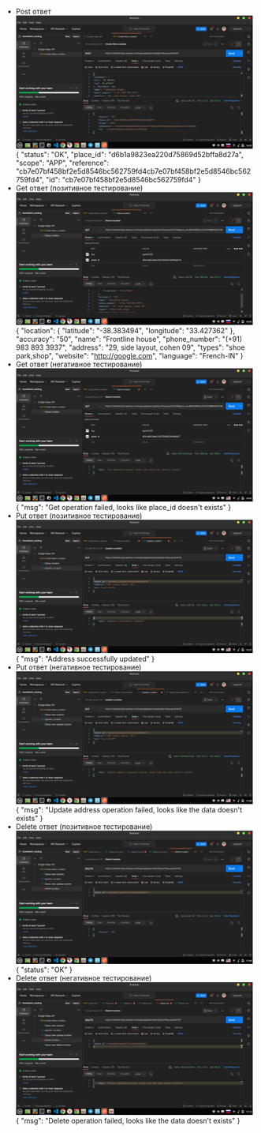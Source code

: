 - Post ответ
![post_answer](https://github.com/AlexSartsev/Postman/blob/main/screenshots/1.%20POST%20ответ.png)
{
    "status": "OK",
    "place_id": "d6b1a9823ea220d75869d52bffa8d27a",
    "scope": "APP",
    "reference": "cb7e07bf458bf2e5d8546bc562759fd4cb7e07bf458bf2e5d8546bc562759fd4",
    "id": "cb7e07bf458bf2e5d8546bc562759fd4"
}
- Get ответ (позитивное тестирование)
![get_answer](https://github.com/AlexSartsev/Postman/blob/main/screenshots/2.%20GET%20ответ.png)
{
    "location": {
        "latitude": "-38.383494",
        "longitude": "33.427362"
    },
    "accuracy": "50",
    "name": "Frontline house",
    "phone_number": "(+91) 983 893 3937",
    "address": "29, side layout, cohen 09",
    "types": "shoe park,shop",
    "website": "http://google.com",
    "language": "French-IN"
}
- Get ответ (негативное тестирование)
![get_answer_negative](https://github.com/AlexSartsev/Postman/blob/main/screenshots/3.%20GET%20ответ%20(негативное%20тестирование).png)
{
    "msg": "Get operation failed, looks like place_id  doesn't exists"
}
- Put ответ (позитивное тестирование)
![put_answer](https://github.com/AlexSartsev/Postman/blob/main/screenshots/4.%20PUT%20запрос%20-%20ответ.png)
{
    "msg": "Address successfully updated"
} 
- Put ответ (негативное тестирование)
![put_answer_negative](https://github.com/AlexSartsev/Postman/blob/main/screenshots/5.%20PUT%20запрос%20-%20ответ%20(негативное%20тестирование).png)
{
    "msg": "Update address operation failed, looks like the data doesn't exists"
}
- Delete ответ (позитивное тестирование)
![delete_answer](https://github.com/AlexSartsev/Postman/blob/main/screenshots/6.%20DELET%20запрос-ответ%20(позитивное%20тестирование).png)
{
    "status": "OK"
}
- Delete ответ (негативное тестирование)
![delete_answer](https://github.com/AlexSartsev/Postman/blob/main/screenshots/7.%20DELETE%20ответ%20(негативное%20тестирование).png)
{
    "msg": "Delete operation failed, looks like the data doesn't exists"
}